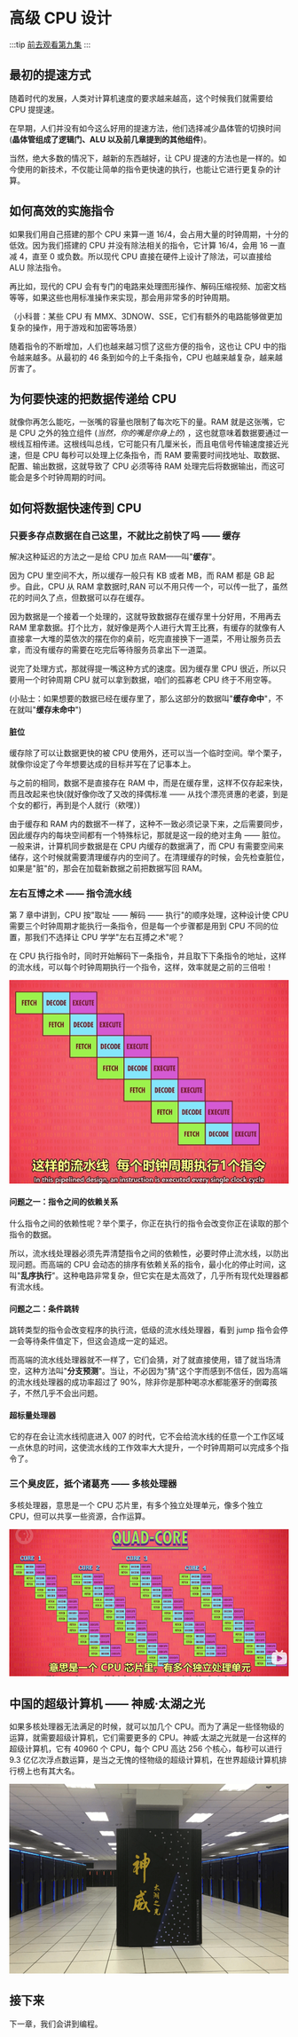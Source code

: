 # 高级 CPU 设计

<author name="虞嘉乐" title="21 计算机 4 班 "/>

:::tip
[前去观看第九集](https://bilibili.com/BV1EW411u7th?p=9)
:::

## 最初的提速方式

随着时代的发展，人类对计算机速度的要求越来越高，这个时候我们就需要给 CPU 提提速。

在早期，人们并没有如今这么好用的提速方法，他们选择减少晶体管的切换时间(**晶体管组成了逻辑门、ALU 以及前几章提到的其他组件**)。

当然，绝大多数的情况下，越新的东西越好，让 CPU 提速的方法也是一样的。如今使用的新技术，不仅能让简单的指令更快速的执行，也能让它进行更复杂的计算。

## 如何高效的实施指令

如果我们用自己搭建的那个 CPU 来算一道 16/4，会占用大量的时钟周期，十分的低效。因为我们搭建的 CPU 并没有除法相关的指令，它计算 16/4，会用 16 一直减 4，直至 0 或负数。所以现代 CPU 直接在硬件上设计了除法，可以直接给 ALU 除法指令。

再比如，现代的 CPU 会有专门的电路来处理图形操作、解码压缩视频、加密文档等等，如果这些也用标准操作来实现，那会用非常多的时钟周期。

（小科普：某些 CPU 有 MMX、3DNOW、SSE，它们有额外的电路能够做更加复杂的操作，用于游戏和加密等场景）

随着指令的不断增加，人们也越来越习惯了这些方便的指令，这也让 CPU 中的指令越来越多。从最初的 46 条到如今的上千条指令，CPU 也越来越复杂，越来越厉害了。

## 为何要快速的把数据传递给 CPU

就像你再怎么能吃，一张嘴的容量也限制了每次吃下的量。RAM 就是这张嘴，它是 CPU 之外的独立组件 (_当然，你的嘴是你身上的_) ，这也就意味着数据要通过一根线互相传递。这根线叫总线，它可能只有几厘米长，而且电信号传输速度接近光速，但是 CPU 每秒可以处理上亿条指令，而 RAM 要需要时间找地址、取数据、配置、输出数据，这就导致了 CPU 必须等待 RAM 处理完后将数据输出，而这可能会是多个时钟周期的时间。

## 如何将数据快速传到 CPU

### 只要多存点数据在自己这里，不就比之前快了吗 —— 缓存

解决这种延迟的方法之一是给 CPU 加点 RAM——叫"**缓存**"。

因为 CPU 里空间不大，所以缓存一般只有 KB 或者 MB，而 RAM 都是 GB 起步。自此，CPU 从 RAM 拿数据时,RAN 可以不用只传一个，可以传一批了，虽然花的时间久了点，但数据可以存在缓存。

因为数据是一个接着一个处理的，这就导致数据存在缓存里十分好用，不用再去 RAM 里拿数据。打个比方，就好像是两个人进行大胃王比赛，有缓存的就像有人直接拿一大堆的菜依次的摆在你的桌前，吃完直接换下一道菜，不用让服务员去拿，而没有缓存的需要在吃完后等待服务员拿出下一道菜。

说完了处理方式，那就得提一嘴这种方式的速度。因为缓存里 CPU 很近，所以只要用一个时钟周期 CPU 就可以拿到数据，咱们的孤寡老 CPU 终于不用空等。

(小贴士：如果想要的数据已经在缓存里了，那么这部分的数据叫"**缓存命中**"，不在就叫"**缓存未命中**")

#### 脏位

缓存除了可以让数据更快的被 CPU 使用外，还可以当一个临时空间。举个栗子，就像你设定了今年想要达成的目标并写在了记事本上。

与之前的相同，数据不是直接存在 RAM 中，而是在缓存里，这样不仅存起来快，而且改起来也快(就好像你改了又改的择偶标准 —— 从找个漂亮贤惠的老婆，到是个女的都行，再到是个人就行（欸嘿）)

由于缓存和 RAM 内的数据不一样了，这种不一致必须记录下来，之后需要同步，因此缓存内的每块空间都有一个特殊标记，那就是这一段的绝对主角 —— 脏位。一般来讲，计算机同步数据是在 CPU 内缓存的数据满了，而 CPU 有需要空间来储存，这个时候就需要清理缓存内的空间了。在清理缓存的时候，会先检查脏位，如果是"脏"的，那会在加载新数据之前把数据写回 RAM。

### 左右互博之术 —— 指令流水线

第 7 章中讲到，CPU 按"取址 —— 解码 —— 执行"的顺序处理，这种设计使 CPU 需要三个时钟周期才能执行一条指令，但是每一个步骤都是用到 CPU 不同的位置，那我们不选择让 CPU 学学"左右互搏之术"呢？

在 CPU 执行指令时，同时开始解码下一条指令，并且取下下条指令的地址，这样的流水线，可以每个时钟周期执行一个指令，这样，效率就是之前的三倍啦！

![](%E5%BE%AE%E4%BF%A1%E6%88%AA%E5%9B%BE_20221018213210.png)

#### 问题之一：指令之间的依赖关系

什么指令之间的依赖性呢？举个栗子，你正在执行的指令会改变你正在读取的那个指令的数据。

所以，流水线处理器必须先弄清楚指令之间的依赖性，必要时停止流水线，以防出现问题。而高端的 CPU 会动态的排序有依赖关系的指令，最小化的停止时间，这叫"**乱序执行**"。这种电路非常复杂，但它实在是太高效了，几乎所有现代处理器都有流水线。

#### 问题之二：条件跳转

跳转类型的指令会改变程序的执行流，低级的流水线处理器，看到 jump 指令会停一会等待条件值定下，但这会造成一定的延迟。

而高端的流水线处理器就不一样了，它们会猜，对了就直接使用，错了就当场清空，这种方法叫"**分支预测**"。当让，不必因为"猜"这个字而感到不信任，因为高端的流水线处理器的成功率超过了 90%，除非你是那种喝凉水都能塞牙的倒霉孩子，不然几乎不会出问题。

#### 超标量处理器

它的存在会让流水线彻底进入 007 的时代，它不会给流水线的任意一个工作区域一点休息的时间，这使流水线的工作效率大大提升，一个时钟周期可以完成多个指令了。

### 三个臭皮匠，抵个诸葛亮 —— 多核处理器

多核处理器，意思是一个 CPU 芯片里，有多个独立处理单元，像多个独立 CPU，但可以共享一些资源，合作运算。

![](%E5%BE%AE%E4%BF%A1%E6%88%AA%E5%9B%BE_20221018221548.png)

## 中国的超级计算机 —— 神威·太湖之光

如果多核处理器无法满足的时候，就可以加几个 CPU。而为了满足一些怪物级的运算，就需要超级计算机，它们需要更多的 CPU。神威·太湖之光就是一台这样的超级计算机，它有 40960 个 CPU，每个 CPU 高达 256 个核心，每秒可以进行 9.3 亿亿次浮点数运算，是当之无愧的怪物级的超级计算机，在世界超级计算机排行榜上也有其大名。

![](%E5%BE%AE%E4%BF%A1%E6%88%AA%E5%9B%BE_20221018221445.png)

## 接下来

下一章，我们会讲到编程。
